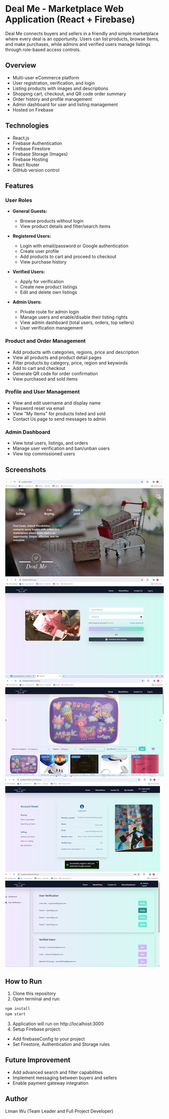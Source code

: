 # Deal Me - Marketplace Web Application (React + Firebase)

Deal Me connects buyers and sellers in a friendly and simple marketplace where every deal is an opportunity. Users can list products, browse items, and make purchases, while admins and verified users manage listings through role-based access controls.

## Overview

- Multi-user eCommerce platform
- User registration, verification, and login
- Listing products with images and descriptions
- Shopping cart, checkout, and QR code order summary
- Order history and profile management
- Admin dashboard for user and listing management
- Hosted on Firebase

## Technologies

- React.js
- Firebase Authentication
- Firebase Firestore
- Firebase Storage (Images)
- Firebase Hosting
- React Router
- GitHub version control

## Features

### User Roles

- **General Guests:**  
  - Browse products without login
  - View product details and filter/search items

- **Registered Users:**  
  - Login with email/password or Google authentication
  - Create user profile
  - Add products to cart and proceed to checkout
  - View purchase history

- **Verified Users:**  
  - Apply for verification
  - Create new product listings
  - Edit and delete own listings

- **Admin Users:**  
  - Private route for admin login
  - Manage users and enable/disable their listing rights
  - View admin dashboard (total users, orders, top sellers)
  - User verification management

### Product and Order Management

- Add products with categories, regions, price and description
- View all products and product detail pages
- Filter products by category, price, region and keywords
- Add to cart and checkout
- Generate QR code for order confirmation
- View purchased and sold items

### Profile and User Management

- View and edit username and display name
- Password reset via email
- View "My Items" for products listed and sold
- Contact Us page to send messages to admin

### Admin Dashboard

- View total users, listings, and orders
- Manage user verification and ban/unban users
- View top commissioned users

## Screenshots

![Screenshot 1](./Picture1.png)
![Screenshot 2](./Picture2.png)
![Screenshot 3](./Picture3.png)
![Screenshot 4](./Picture4.png)
![Screenshot 5](./Picture5.png)

## How to Run

1. Clone this repository
2. Open terminal and run:

```bash
npm install
npm start
```
3. Application will run on http://localhost:3000
4. Setup Firebase project:
  - Add firebaseConfig to your project   
  - Set Firestore, Authentication and Storage rules

## Future Improvement

  - Add advanced search and filter capabilities
  - Implement messaging between buyers and sellers
  - Enable payment gateway integration

## Author

Liman Wu (Team Leader and Full Project Developer)
